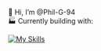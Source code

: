 👋 Hi, I’m @Phil-G-94
<br>
🏭 Currently building with: 

[![My Skills](https://skillicons.dev/icons?i=html,css,tailwind,js,react)](https://skillicons.dev)

<!---
Phil-G-94/Phil-G-94 is a ✨ special ✨ repository because its `README.md` (this file) appears on your GitHub profile.
You can click the Preview link to take a look at your changes.
--->
